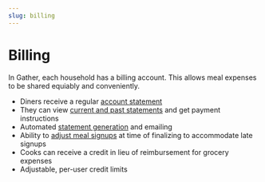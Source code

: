 ```yaml
---
slug: billing
---
```


# Billing

In Gather, each household has a billing account. This allows meal expenses to be shared equiably and conveniently.

* Diners receive a regular [account statement](/assets/screenshots/statement.png)
* They can view [current and past statements](/assets/screenshots/accounts.png) and get payment instructions
* Automated [statement generation](/assets/screenshots/accounts-index.png) and emailing
* Ability to [adjust meal signups](/assets/screenshots/finalize-meal.png) at time of finalizing to accommodate late signups
* Cooks can receive a credit in lieu of reimbursement for grocery expenses
* Adjustable, per-user credit limits

